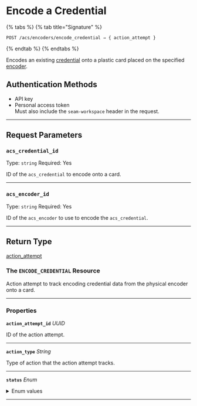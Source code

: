 # Encode a Credential

{% tabs %}
{% tab title="Signature" %}
```
POST /acs/encoders/encode_credential ⇒ { action_attempt }
```
{% endtab %}
{% endtabs %}

Encodes an existing [credential](../../../capability-guides/access-systems/managing-credentials.md) onto a plastic card placed on the specified [encoder](../../../capability-guides/access-systems/working-with-card-encoders-and-scanners/README.md).

## Authentication Methods

- API key
- Personal access token
  <br>Must also include the `seam-workspace` header in the request.

---

## Request Parameters

### `acs_credential_id`

Type: `string`
Required: Yes

ID of the `acs_credential` to encode onto a card.

---

### `acs_encoder_id`

Type: `string`
Required: Yes

ID of the `acs_encoder` to use to encode the `acs_credential`.

---


## Return Type

[action\_attempt](./)

### The `ENCODE_CREDENTIAL` Resource

Action attempt to track encoding credential data from the physical encoder onto a card.

---

### Properties

**`action_attempt_id`** *UUID*

ID of the action attempt.


---

**`action_type`** *String*

Type of action that the action attempt tracks.


---

**`status`** *Enum*

<details>

<summary>Enum values</summary>

- `success`
- `pending`
- `error`
</details>


---

